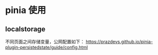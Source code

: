 # pinia 使用

## localstorage

不同页面之间存储变量，公网配置如下：
https://prazdevs.github.io/pinia-plugin-persistedstate/guide/config.html
